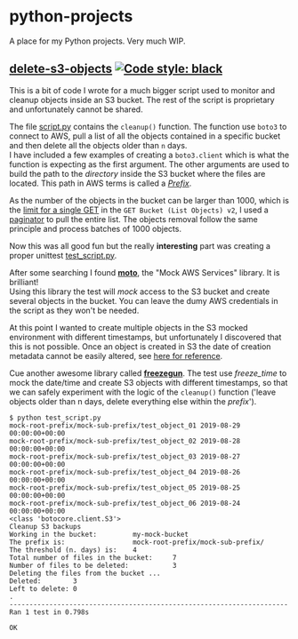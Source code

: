 # python-projects

A place for my Python projects. Very much WIP.

## [delete-s3-objects](delete-s3-objects) [![Code style: black](https://img.shields.io/badge/code%20style-black-000000.svg)](https://github.com/ambv/black)
This is a bit of code I wrote for a much bigger script used to monitor and cleanup objects inside an S3 bucket. The rest of the script is proprietary and unfortunately cannot be shared.

The file [script.py](delete-s3-objects/script.py) contains the `cleanup()` function. The function use `boto3` to connect to AWS, pull a list of all the objects contained in a specific bucket and then delete all the objects older than `n` days.  
I have included a few examples of creating a `boto3.client` which is what the function is expecting as the first argument. The other arguments are used to build the path to the _directory_ inside the S3 bucket where the files are located. This path in AWS terms is called a _[Prefix](https://docs.aws.amazon.com/AmazonS3/latest/user-guide/using-folders.html)_.

As the number of the objects in the bucket can be larger than 1000, which is the [limit for a single GET](https://docs.aws.amazon.com/AmazonS3/latest/API/v2-RESTBucketGET.html) in the `GET Bucket (List Objects) v2`, I used a [paginator](https://boto3.amazonaws.com/v1/documentation/api/latest/guide/paginators.html) to pull the entire list. The objects removal follow the same principle and process batches of 1000 objects.

Now this was all good fun but the really **interesting** part was creating a proper unittest [test_script.py](delete-s3-objects/test_script.py).

After some searching I found **[moto](https://pypi.org/project/moto/)**, the "Mock AWS Services" library. It is brilliant!  
Using this library the test will _mock_ access to the S3 bucket and create several objects in the bucket. You can leave the dumy AWS credentials in the script as they won't be needed.

At this point I wanted to create multiple objects in the S3 mocked environment with different timestamps, but unfortunately I discovered that this is not possible. Once an object is created in S3 the date of creation metadata cannot be easily altered, see [here for reference](https://docs.aws.amazon.com/AmazonS3/latest/dev/UsingMetadata.html#object-metadata).

Cue another awesome library called **[freezegun](https://pypi.org/project/freezegun/0.1.11/)**. The test use _freeze_time_ to mock the date/time and create S3 objects with different timestamps, so that we can safely experiment with the logic of the `cleanup()` function ('leave objects older than n days, delete everything else within the _prefix_').

```
$ python test_script.py 
mock-root-prefix/mock-sub-prefix/test_object_01 2019-08-29 00:00:00+00:00
mock-root-prefix/mock-sub-prefix/test_object_02 2019-08-28 00:00:00+00:00
mock-root-prefix/mock-sub-prefix/test_object_03 2019-08-27 00:00:00+00:00
mock-root-prefix/mock-sub-prefix/test_object_04 2019-08-26 00:00:00+00:00
mock-root-prefix/mock-sub-prefix/test_object_05 2019-08-25 00:00:00+00:00
mock-root-prefix/mock-sub-prefix/test_object_06 2019-08-24 00:00:00+00:00
<class 'botocore.client.S3'>
Cleanup S3 backups
Working in the bucket:         my-mock-bucket
The prefix is:                 mock-root-prefix/mock-sub-prefix/
The threshold (n. days) is:    4
Total number of files in the bucket:     7
Number of files to be deleted:           3
Deleting the files from the bucket ...
Deleted:        3
Left to delete: 0
.
----------------------------------------------------------------------
Ran 1 test in 0.798s

OK
```
